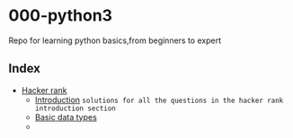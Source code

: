 # 000-python3
Repo for learning python basics,from beginners to expert 




## Index
- [Hacker rank](https://github.com/amal-krishna-m-u/000-python3/tree/main/Hackerrank)
  - [Introduction](https://github.com/amal-krishna-m-u/000-python3/tree/main/Hackerrank/Introduction) ``` solutions for all the questions in the hacker rank introduction section ``` 
  - [Basic data types](https://github.com/amal-krishna-m-u/000-python3/tree/main/Hackerrank/Basic%20data%20types)
  -